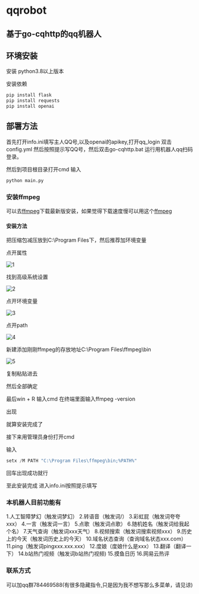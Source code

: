 # qqrobot
## 基于go-cqhttp的qq机器人

## 环境安装

安装 python3.8以上版本

安装依赖

~~~python
pip install flask
pip install requests
pip install openai
~~~



## 部署方法


首先打开info.ini填写主人QQ号,以及openai的apikey,打开qq_login 双击config.yml 然后按照提示写QQ号，然后双击go-cqhttp.bat 运行用机器人qq扫码登录。

然后到项目根目录打开cmd 输入

~~~cmd
python main.py
~~~

### 安装ffmpeg

可以去[ffmpeg](https://ffmpeg.org/download.html)下载最新版安装，如果觉得下载速度慢可以用这个[ffmpeg](https://pan.baidu.com/s/1fjNt_ETij787CtEQvXi9PA?pwd=02uw )


#### 安装方法

把压缩包减压放到C:\Program Files下，然后推荐加环境变量

点开属性

![1](https://github.com/luoguixin/qqrobot/blob/main/img/1.png)

找到高级系统设置

![2](https://github.com/luoguixin/qqrobot/blob/main/img/2.png)

点开环境变量

![3](https://github.com/luoguixin/qqrobot/blob/main/img/3.png)

点开path

![4](https://github.com/luoguixin/qqrobot/blob/main/img/4.png)

新建添加刚刚ffmpeg的存放地址C:\Program Files\ffmpeg\bin

![5](https://github.com/luoguixin/qqrobot/blob/main/img/5.png)

复制粘贴进去

然后全部确定

最后win + R 输入cmd  在终端里面输入ffmpeg -version

出现

就算安装完成了

接下来用管理员身份打开cmd

输入

~~~python
setx /M PATH "C:\Program Files\ffmpeg\bin;%PATH%"
~~~

回车出现成功就行

至此安装完成
进入info.ini按照提示填写

### 本机器人目前功能有


1.人工智障梦幻（触发词梦幻）
2.转语音（触发词/）
3.彩虹屁（触发词夸夸xxx）
4.一言（触发词一言）
5.点歌（触发词点歌）
6.随机姓名（触发词给我起个名）
7.天气查询（触发词xxx天气）
8.视频搜索（触发词搜索视频xxx）
9.历史上的今天（触发词历史上的今天）
10.域名状态查询（查询域名状态xxx.com）
11.ping（触发词pingxxx.xxx.xxx）
12.度娘（度娘什么是xxx）
13.翻译（翻译一下）
14.b站热门视频（触发词b站热门视频)
15.摸鱼日历
16.网易云热评

### 联系方式

可以加qq群784469588(有很多隐藏指令,只是因为我不想写那么多菜单，请见谅)
